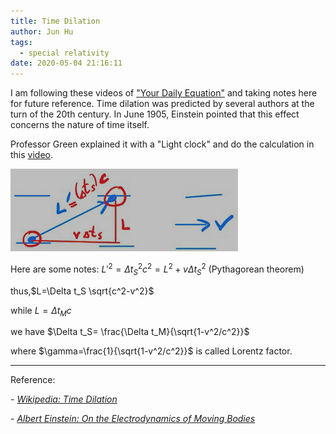 ```yaml
---
title: Time Dilation
author: Jun Hu
tags:
  - special relativity
date: 2020-05-04 21:16:11
---
```

I am following these videos of ["Your Daily Equation"](https://www.youtube.com/playlist?list=PLKy-B3Qf_RDVL6Z_CmgKf0tAbpXTua9mV) and taking notes here for future reference.
Time dilation was predicted by several authors at the turn of the 20th century. In June 1905, Einstein pointed that this effect concerns the nature of time itself.

<!-- more -->

Professor Green explained it with a "Light clock" and do the calculation in this [video](https://youtu.be/nnVq6gmatHU).

![Time Dilation 1](/images/TimeDilation1.jpg)

Here are some notes:
$L'^2=\Delta t^2_S c^2=L^2+v\Delta t^2_S$ (Pythagorean theorem)

thus,$L=\Delta t_S \sqrt{c^2-v^2}$

while $L=\Delta t_M c$

we have $\Delta t_S= \frac{\Delta t_M}{\sqrt{1-v^2/c^2}}$

where $\gamma=\frac{1}{\sqrt{1-v^2/c^2}}$ is called Lorentz factor.

---

Reference:

*- [Wikipedia: Time Dilation](https://en.wikipedia.org/wiki/Time_dilation#History)*

*- [Albert Einstein: On the Electrodynamics of Moving Bodies](http://www.fourmilab.ch/etexts/einstein/specrel/www/)*

